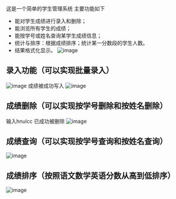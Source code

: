 这是一个简单的学生管理系统
主要功能如下
- 能对学生成绩进行录入和删除；
- 能浏览所有学生的成绩；
- 能按学号或姓名查询某学生成绩信息；
- 统计与排序：根据成绩排序；统计某一分数段的学生人数。
- 结果格式化显示。
![image](https://github.com/user-attachments/assets/56da2c26-362e-4469-b2fc-87b5015db65f)
## 录入功能（可以实现批量录入）
![image](https://github.com/user-attachments/assets/91f15275-7e71-4438-98ad-7d935e0a2140)
成绩被成功写入
![image](https://github.com/user-attachments/assets/087434a7-91a8-4bc8-acb2-b60fa729642b)

## 成绩删除（可以实现按学号删除和按姓名删除）
输入hnulcc
已成功被删除
![image](https://github.com/user-attachments/assets/e97f0618-5c2f-45aa-aa82-2bfc41fe5415)

## 成绩查询（可以实现按学号查询和按姓名查询）
![image](https://github.com/user-attachments/assets/688860c4-139a-42ee-8052-16184e6a1870)

## 成绩排序（按照语文数学英语分数从高到低排序）
![image](https://github.com/user-attachments/assets/32c49c87-73bd-49db-87c9-e3ca2f7e3912)
